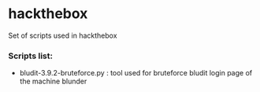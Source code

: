 # hackthebox

Set of scripts used in hackthebox

### Scripts list:

* bludit-3.9.2-bruteforce.py       : tool used for bruteforce bludit login page of the machine blunder